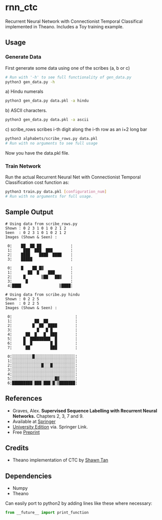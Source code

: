 # rnn_ctc

Recurrent Neural Network with Connectionist Temporal Classifical implemented 
in Theano. Includes a Toy training example.

## Usage

### Generate Data
First generate some data using one of the scribes (a, b or c)
```sh
# Run with '-h' to see full functionality of gen_data.py
python3 gen_data.py -h
```

a) Hindu numerals   
```sh
python3 gen_data.py data.pkl -a hindu
```

b) ASCII characters.   
```sh
python3 gen_data.py data.pkl -a ascii
```

c) scribe_rows scribes i-th digit along the i-th row as an i+2 long bar  
```sh
python3 alphabets/scribe_rows.py data.pkl
# Run with no arguments to see full usage
```

Now you have the data.pkl file.

### Train  Network
Run the actual Recurrent Neural Net with Connectionist Temporal Classification 
cost function as:
```sh
python3 train.py data.pkl [configuration_num]
# Run with no arguments for full usage.
```

## Sample Output
```
# Using data from scribe_rows.py
Shown : 0 2 3 1 0 1 0 2 1 2   
Seen  : 0 2 3 1 0 1 0 2 1 2   
Images (Shown & Seen) : 

 0¦    ██  ██ ██             ¦  
 1¦     ███  ███  ███        ¦  
 2¦    ████    ████  ████    ¦  
 3¦    █████                 ¦  

 0¦    █    ██ █▓            ¦  
 1¦       ██  █    ███       ¦  
 2¦     █       ▒██   ██▓    ¦  
 3¦      █                   ¦  
 4¦████                 ▒████¦  

# Using data from scribe.py hindu
Shown : 0 2 2 5 
Seen  : 0 2 2 5 
Images (Shown & Seen) : 

 0¦                            ¦
 1¦          ██  ██            ¦
 2¦         █  ██  ████        ¦
 3¦           █   █ █          ¦
 4¦      ██  █   █  ███        ¦
 5¦     █  █████████  █        ¦
 6¦     █  █        █ █        ¦
 7¦      ██         ███        ¦
 
 0¦░░░░░░░░░█░░░░░░░░░░░░░░░░░░¦
 1¦░░░░░░░░░░░░░░░░░░░░░░░░░░░░¦
 2¦░░░░░░░░░░░░░█░░░█░░░░░░░░░░¦
 3¦░░░░░░░░░░░░░░░░░░░░░░░░░░░░¦
 4¦░░░░░░░░░░░░░░░░░░░░░░░░░░░░¦
 5¦░░░░░░░░░░░░░░░░░░░█▓░░░░░░░¦
 6¦█████████░███░███░█░▒███████¦

```
## References
* Graves, Alex. **Supervised Sequence Labelling with Recurrent Neural Networks.** Chapters 2, 3, 7 and 9.
 * Available at [Springer](http://www.springer.com/engineering/computational+intelligence+and+complexity/book/978-3-642-24796-5)
 * [University Edition](http://link.springer.com/book/10.1007%2F978-3-642-24797-2) via. Springer Link.
 * Free [Preprint](http://www.cs.toronto.edu/~graves/preprint.pdf)

## Credits
* Theano implementation of CTC by [Shawn Tan](https://github.com/shawntan/theano-ctc/)

## Dependencies
* Numpy
* Theano

Can easily port to python2 by adding lines like these where necessary:
``` python
from __future__ import print_function
```
